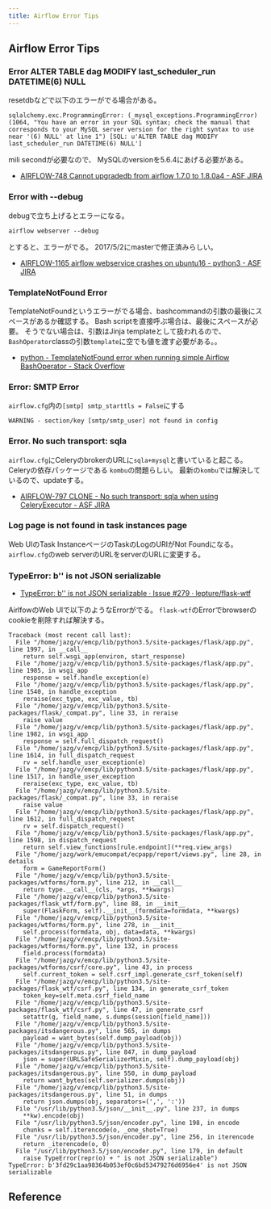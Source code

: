 ```yaml
---
title: Airflow Error Tips
---
```


## Airflow Error Tips

### Error ALTER TABLE dag MODIFY last_scheduler_run DATETIME(6) NULL
resetdbなどで以下のエラーがでる場合がある。

```
sqlalchemy.exc.ProgrammingError: (_mysql_exceptions.ProgrammingError) (1064, "You have an error in your SQL syntax; check the manual that corresponds to your MySQL server version for the right syntax to use near '(6) NULL' at line 1") [SQL: u'ALTER TABLE dag MODIFY last_scheduler_run DATETIME(6) NULL']
```

mili secondが必要なので、 MySQLのversionを5.6.4にあげる必要がある。

* [AIRFLOW-748 Cannot upgradedb from airflow 1.7.0 to 1.8.0a4 - ASF JIRA](https://issues.apache.org/jira/browse/AIRFLOW-748)

### Error with --debug
debugで立ち上げるとエラーになる。

```
airflow webserver --debug
```

とすると、エラーがでる。
2017/5/2にmasterで修正済みらしい。

* [AIRFLOW-1165 airflow webservice crashes on ubuntu16 - python3 - ASF JIRA](https://issues.apache.org/jira/browse/AIRFLOW-1165)

### TemplateNotFound Error
TemplateNotFoundというエラーがでる場合、bashcommandの引数の最後にスペースがあるか確認する。
Bash scriptを直接呼ぶ場合は、最後にスペースが必要。
そうでない場合は、引数はJinja templateとして扱われるので、`BashOperator`classの引数`template`に空でも値を渡す必要がある。。

* [python - TemplateNotFound error when running simple Airflow BashOperator - Stack Overflow](https://stackoverflow.com/questions/42147514/templatenotfound-error-when-running-simple-airflow-bashoperator)

### Error: SMTP Error
`airflow.cfg`内の`[smtp] smtp_starttls = False`にする

```
WARNING - section/key [smtp/smtp_user] not found in config
```


### Error. No such transport: sqla
`airflow.cfg`にCeleryのbrokerのURLに`sqla+mysql`と書いていると起こる。
Celeryの依存パッケージである `kombu`の問題らしい。
最新の`kombu`では解決しているので、updateする。

* [AIRFLOW-797 CLONE - No such transport: sqla when using CeleryExecutor - ASF JIRA](https://issues.apache.org/jira/browse/AIRFLOW-797)

### Log page is not found in task instances page
Web UIのTask InstanceページのTaskのLogのURIがNot Foundになる。
`airflow.cfg`のweb serverのURLをserverのURLに変更する。

### TypeError: b'' is not JSON serializable
* [TypeError: b'' is not JSON serializable · Issue #279 · lepture/flask-wtf](https://github.com/lepture/flask-wtf/issues/279)

AirlfowのWeb UIで以下のようなErrorがでる。
`flask-wtf`のErrorでbrowserのcookieを削除すれば解決する。

```
Traceback (most recent call last):
  File "/home/jazg/v/emcp/lib/python3.5/site-packages/flask/app.py", line 1997, in __call__
    return self.wsgi_app(environ, start_response)
  File "/home/jazg/v/emcp/lib/python3.5/site-packages/flask/app.py", line 1985, in wsgi_app
    response = self.handle_exception(e)
  File "/home/jazg/v/emcp/lib/python3.5/site-packages/flask/app.py", line 1540, in handle_exception
    reraise(exc_type, exc_value, tb)
  File "/home/jazg/v/emcp/lib/python3.5/site-packages/flask/_compat.py", line 33, in reraise
    raise value
  File "/home/jazg/v/emcp/lib/python3.5/site-packages/flask/app.py", line 1982, in wsgi_app
    response = self.full_dispatch_request()
  File "/home/jazg/v/emcp/lib/python3.5/site-packages/flask/app.py", line 1614, in full_dispatch_request
    rv = self.handle_user_exception(e)
  File "/home/jazg/v/emcp/lib/python3.5/site-packages/flask/app.py", line 1517, in handle_user_exception
    reraise(exc_type, exc_value, tb)
  File "/home/jazg/v/emcp/lib/python3.5/site-packages/flask/_compat.py", line 33, in reraise
    raise value
  File "/home/jazg/v/emcp/lib/python3.5/site-packages/flask/app.py", line 1612, in full_dispatch_request
    rv = self.dispatch_request()
  File "/home/jazg/v/emcp/lib/python3.5/site-packages/flask/app.py", line 1598, in dispatch_request
    return self.view_functions[rule.endpoint](**req.view_args)
  File "/home/jazg/work/emucompat/ecpapp/report/views.py", line 28, in details
    form = GameReportForm()
  File "/home/jazg/v/emcp/lib/python3.5/site-packages/wtforms/form.py", line 212, in __call__
    return type.__call__(cls, *args, **kwargs)
  File "/home/jazg/v/emcp/lib/python3.5/site-packages/flask_wtf/form.py", line 88, in __init__
    super(FlaskForm, self).__init__(formdata=formdata, **kwargs)
  File "/home/jazg/v/emcp/lib/python3.5/site-packages/wtforms/form.py", line 278, in __init__
    self.process(formdata, obj, data=data, **kwargs)
  File "/home/jazg/v/emcp/lib/python3.5/site-packages/wtforms/form.py", line 132, in process
    field.process(formdata)
  File "/home/jazg/v/emcp/lib/python3.5/site-packages/wtforms/csrf/core.py", line 43, in process
    self.current_token = self.csrf_impl.generate_csrf_token(self)
  File "/home/jazg/v/emcp/lib/python3.5/site-packages/flask_wtf/csrf.py", line 134, in generate_csrf_token
    token_key=self.meta.csrf_field_name
  File "/home/jazg/v/emcp/lib/python3.5/site-packages/flask_wtf/csrf.py", line 47, in generate_csrf
    setattr(g, field_name, s.dumps(session[field_name]))
  File "/home/jazg/v/emcp/lib/python3.5/site-packages/itsdangerous.py", line 565, in dumps
    payload = want_bytes(self.dump_payload(obj))
  File "/home/jazg/v/emcp/lib/python3.5/site-packages/itsdangerous.py", line 847, in dump_payload
    json = super(URLSafeSerializerMixin, self).dump_payload(obj)
  File "/home/jazg/v/emcp/lib/python3.5/site-packages/itsdangerous.py", line 550, in dump_payload
    return want_bytes(self.serializer.dumps(obj))
  File "/home/jazg/v/emcp/lib/python3.5/site-packages/itsdangerous.py", line 51, in dumps
    return json.dumps(obj, separators=(',', ':'))
  File "/usr/lib/python3.5/json/__init__.py", line 237, in dumps
    **kw).encode(obj)
  File "/usr/lib/python3.5/json/encoder.py", line 198, in encode
    chunks = self.iterencode(o, _one_shot=True)
  File "/usr/lib/python3.5/json/encoder.py", line 256, in iterencode
    return _iterencode(o, 0)
  File "/usr/lib/python3.5/json/encoder.py", line 179, in default
    raise TypeError(repr(o) + " is not JSON serializable")
TypeError: b'3fd29c1aa98364b053ef0c6bd53479276d6956e4' is not JSON serializable
```

## Reference

